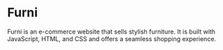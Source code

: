 # Furni
Furni is an e-commerce website that sells stylish furniture. It is built with JavaScript, HTML, and CSS and offers a seamless shopping experience.
